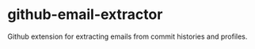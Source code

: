 # github-email-extractor
Github extension for extracting emails from commit histories and profiles.

